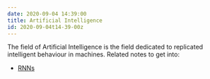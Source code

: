 ```yaml
---
date: 2020-09-04 14:39:00
title: Artificial Intelligence 
id: 2020-09-04t14-39-00z
---
```


The field of Artificial Intelligence is the field dedicated to replicated
intelligent behaviour in machines. Related notes to get into:

- [RNNs](./2020-09-04t13-57-25z.md)
